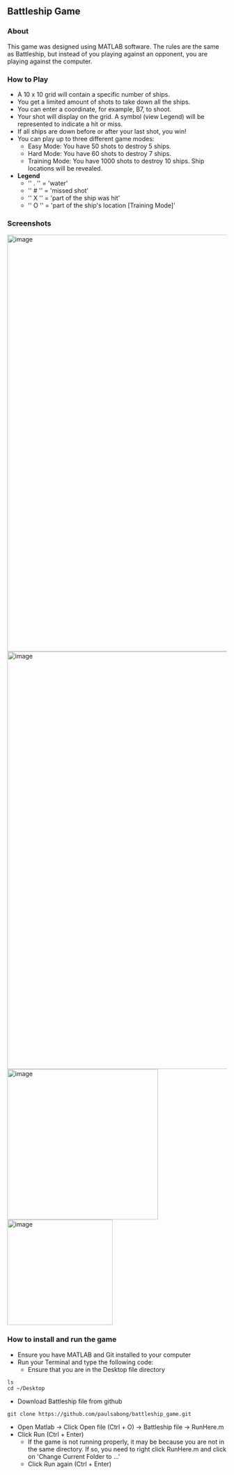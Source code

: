 ## Battleship Game 
### About
This game was designed using MATLAB software. The rules are the same as Battleship, but instead of you playing against an opponent, you are playing against the computer.
  
### How to Play 
* A 10 x 10 grid will contain a specific number of ships.
* You get a limited amount of shots to take down all the ships.
* You can enter a coordinate, for example, B7, to shoot.
* Your shot will display on the grid. A symbol (view Legend) will be represented to indicate a hit or miss.
* If all ships are down before or after your last shot, you win!
* You can play up to three different game modes:
  * Easy Mode: You have 50 shots to destroy 5 ships.
  * Hard Mode: You have 60 shots to destroy 7 ships.
  * Training Mode: You have 1000 shots to destroy 10 ships. Ship locations will be revealed.
* **Legend**
  * '' . '' = 'water'
  * '' # ''  = 'missed shot'
  * '' X ''  = 'part of the ship was hit'
  * '' O ''  = 'part of the ship's location [Training Mode]'

### Screenshots 
<img width="958" alt="image" src="https://github.com/paulsabong/battleship_game/assets/150301713/465d3e25-b793-4e88-a49b-5c493867d9fb">
<img width="960" alt="image" src="https://github.com/paulsabong/battleship_game/assets/150301713/b8792cd7-4557-41ba-84e6-148ef6bf0869">
<img width="346" alt="image" src="https://github.com/paulsabong/battleship_game/assets/150301713/0e865dba-4a90-451e-a8fc-028f61bc6aac">
<img width="242" alt="image" src="https://github.com/paulsabong/battleship_game/assets/150301713/b4ed1624-2a06-473e-8c81-da75a16823c6">

### How to install and run the game
* Ensure you have MATLAB and Git installed to your computer
* Run your Terminal and type the following code: 
  * Ensure that you are in the Desktop file directory 
```
ls 
cd ~/Desktop
```
  * Download Battleship file from github
```
git clone https://github.com/paulsabong/battleship_game.git
```
* Open Matlab -> Click Open file (Ctrl + O) -> Battleship file -> RunHere.m
* Click Run (Ctrl + Enter)
  * If the game is not running properly, it may be because you are not in the same directory. If so, you need to right click RunHere.m and click on 'Change Current Folder to ...'
  * Click Run again (Ctrl + Enter)
  
